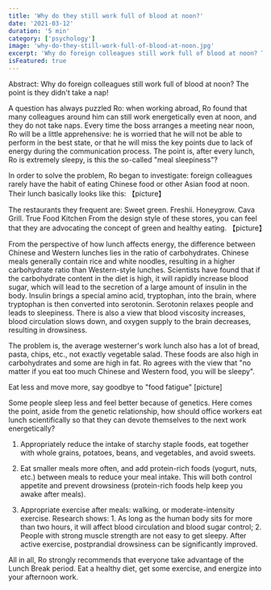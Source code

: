 ```yaml
---
title: 'Why do they still work full of blood at noon?'
date: '2021-03-12'
duration: '5 min'
category: ['psychology']
image: 'why-do-they-still-work-full-of-blood-at-noon.jpg'
excerpt: 'Why do foreign colleagues still work full of blood at noon? The point is they did not take a nap!'
isFeatured: true
---
```


Abstract: Why do foreign colleagues still work full of blood at noon? The point is they didn't take a nap!

A question has always puzzled Ro: when working abroad, Ro found that many colleagues around him can still work energetically even at noon, and they do not take naps. Every time the boss arranges a meeting near noon, Ro will be a little apprehensive: he is worried that he will not be able to perform in the best state, or that he will miss the key points due to lack of energy during the communication process. The point is, after every lunch, Ro is extremely sleepy, is this the so-called "meal sleepiness"?

In order to solve the problem, Ro began to investigate: foreign colleagues rarely have the habit of eating Chinese food or other Asian food at noon. Their lunch basically looks like this:
【picture】

The restaurants they frequent are:
Sweet green. Freshii. Honeygrow. Cava Grill. True Food Kitchen From the design style of these stores, you can feel that they are advocating the concept of green and healthy eating.
【picture】

From the perspective of how lunch affects energy, the difference between Chinese and Western lunches lies in the ratio of carbohydrates. Chinese meals generally contain rice and white noodles, resulting in a higher carbohydrate ratio than Western-style lunches. Scientists have found that if the carbohydrate content in the diet is high, it will rapidly increase blood sugar, which will lead to the secretion of a large amount of insulin in the body. Insulin brings a special amino acid, tryptophan, into the brain, where tryptophan is then converted into serotonin. Serotonin relaxes people and leads to sleepiness. There is also a view that blood viscosity increases, blood circulation slows down, and oxygen supply to the brain decreases, resulting in drowsiness.

The problem is, the average westerner's work lunch also has a lot of bread, pasta, chips, etc., not exactly vegetable salad. These foods are also high in carbohydrates and some are high in fat. Ro agrees with the view that "no matter if you eat too much Chinese and Western food, you will be sleepy".

Eat less and move more, say goodbye to "food fatigue" [picture]

Some people sleep less and feel better because of genetics. Here comes the point, aside from the genetic relationship, how should office workers eat lunch scientifically so that they can devote themselves to the next work energetically?

1. Appropriately reduce the intake of starchy staple foods, eat together with whole grains, potatoes, beans, and vegetables, and avoid sweets.

2. Eat smaller meals more often, and add protein-rich foods (yogurt, nuts, etc.) between meals to reduce your meal intake. This will both control appetite and prevent drowsiness (protein-rich foods help keep you awake after meals).

3. Appropriate exercise after meals: walking, or moderate-intensity exercise. Research shows: 1. As long as the human body sits for more than two hours, it will affect blood circulation and blood sugar control; 2. People with strong muscle strength are not easy to get sleepy. After active exercise, postprandial drowsiness can be significantly improved.

All in all, Ro strongly recommends that everyone take advantage of the Lunch Break period. Eat a healthy diet, get some exercise, and energize into your afternoon work.
